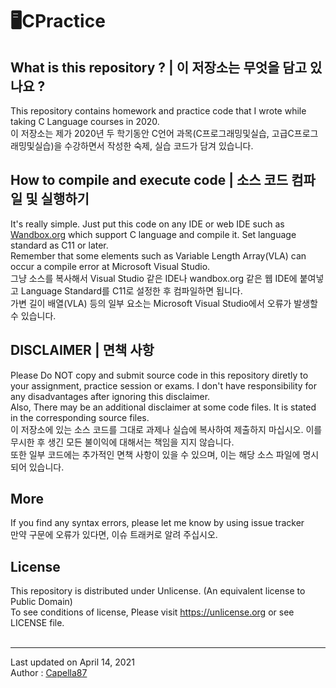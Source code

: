 # 🖥CPractice

## What is this repository ? | 이 저장소는 무엇을 담고 있나요 ?
This repository contains homework and practice code that I wrote while taking C Language courses in 2020.<br>
이 저장소는 제가 2020년 두 학기동안 C언어 과목(C프로그래밍및실습, 고급C프로그래밍및실습)을 수강하면서 작성한 숙제, 실습 코드가 담겨 있습니다.

## How to compile and execute code | 소스 코드 컴파일 및 실행하기
It's really simple. Just put this code on any IDE or web IDE such as [Wandbox.org](https://wandbox.org) which support C language and compile it. Set language standard as C11 or later.<br>
Remember that some elements such as Variable Length Array(VLA) can occur a compile error at Microsoft Visual Studio.<br>
그냥 소스를 복사해서 Visual Studio 같은 IDE나 wandbox.org 같은 웹 IDE에 붙여넣고 Language Standard를 C11로 설정한 후 컴파일하면 됩니다.<br>
가변 길이 배열(VLA) 등의 일부 요소는 Microsoft Visual Studio에서 오류가 발생할 수 있습니다.

## DISCLAIMER | 면책 사항
Please Do NOT copy and submit source code in this repository diretly to your assignment, practice session or exams. I don't have responsibility for any disadvantages after ignoring this disclaimer.<br>
Also, There may be an additional disclaimer at some code files. It is stated in the corresponding source files.<br> 
이 저장소에 있는 소스 코드를 그대로 과제나 실습에 복사하여 제출하지 마십시오. 이를 무시한 후 생긴 모든 불이익에 대해서는 책임을 지지 않습니다.<br>
또한 일부 코드에는 추가적인 면책 사항이 있을 수 있으며, 이는 해당 소스 파일에 명시되어 있습니다.

## More
If you find any syntax errors, please let me know by using issue tracker<br>
만약 구문에 오류가 있다면, 이슈 트래커로 알려 주십시오.

## License
This repository is distributed under Unlicense. (An equivalent license to Public Domain)<br>
To see conditions of license, Please visit <https://unlicense.org> or see LICENSE file.
<br><br>

---
Last updated on April 14, 2021<br>
Author : [Capella87](https://github.com/Capella87)
